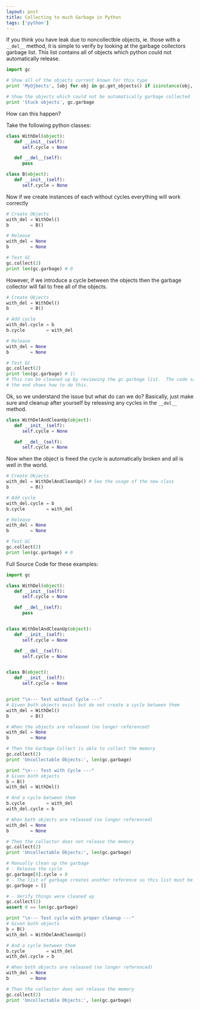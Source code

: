 ```yaml
---
layout: post
title: Collecting to much Garbage in Python
tags: ['python']
---
```


If you think you have leak due to noncollectble objects, ie. those with a `__del__` method, it is simple to verify by looking at the garbage collectors garbage list. This list contains all of objects which python could not automatically release.

```python
import gc

# Show all of the objects current known for this type
print 'MyOjbects', [obj for obj in gc.get_objects() if isinstance(obj, MyClass)]

# Show the objects which could not be automatically garbage collected
print 'Stuck objects', gc.garbage
```

How can this happen?

Take the following python classes:

```python
class WithDel(object):
   def __init__(self):
      self.cycle = None

   def __del__(self):
      pass

class B(object):
   def __init__(self):
      self.cycle = None
```

Now if we create instances of each without cycles everything will work correctly

```python
# Create Objects
with_del = WithDel()
b        = B()

# Release
with_del = None
b        = None

# Test GC
gc.collect(2)
print len(gc.garbage) # 0
```

However, if we introduce a cycle between the objects then the garbage collector will fail to free all of the objects.

```python
# Create Objects
with_del = WithDel()
b        = B()

# Add cycle
with_del.cycle = b
b.cycle        = with_del

# Release
with_del = None
b        = None

# Test GC
gc.collect(2)
print len(gc.garbage) # 1\
# This can be cleaned up by reviewing the gc.garbage list.  The code sample at
# the end shows how to do this.
```

Ok, so we understand the issue but what do can we do? Basically, just make sure and cleanup after yourself by releasing any cycles in the `__del__` method.

```python
class WithDelAndCleanUp(object):
   def __init__(self):
      self.cycle = None

   def __del__(self):
      self.cycle = None
```

Now when the object is freed the cycle is automatically broken and all is well in the world.

```python
# Create Objects
with_del = WithDelAndCleanUp() # See the usage of the new class
b        = B()

# Add cycle
with_del.cycle = b
b.cycle        = with_del

# Release
with_del = None
b        = None

# Test GC
gc.collect(2)
print len(gc.garbage) # 0
```

Full Source Code for these examples:

```python
import gc

class WithDel(object):
   def __init__(self):
      self.cycle = None

   def __del__(self):
      pass


class WithDelAndCleanUp(object):
   def __init__(self):
      self.cycle = None

   def __del__(self):
      self.cycle = None


class B(object):
   def __init__(self):
      self.cycle = None


print "\n--- Test without Cycle ---"
# Given both objects exist but do not create a cycle between them
with_del = WithDel()
b        = B()

# When the objects are released (no longer referenced)
with_del = None
b        = None

# Then the Garbage Collect is able to collect the memory
gc.collect(2)
print 'Uncollectable Objects:', len(gc.garbage)

print "\n--- Test with Cycle ---"
# Given both objects
b = B()
with_del = WithDel()

# And a cycle between them
b.cycle        = with_del
with_del.cycle = b

# When both objects are released (no longer referenced)
with_del = None
b        = None

# Then the collector does not release the memory
gc.collect(2)
print 'Uncollectable Objects:', len(gc.garbage)

# Manually clean up the garbage
# - Release the cycle
gc.garbage[0].cycle = 0
# - The list of garbage creates another reference so this list must be cleared
gc.garbage = []

# - Verify things were cleaned up
gc.collect(2)
assert 0 == len(gc.garbage)

print "\n--- Test cycle with proper cleanup ---"
# Given both objects
b = B()
with_del = WithDelAndCleanUp()

# And a cycle between them
b.cycle        = with_del
with_del.cycle = b

# When both objects are released (no longer referenced)
with_del = None
b        = None

# Then the collector does not release the memory
gc.collect(2)
print 'Uncollectable Objects:', len(gc.garbage)
```
